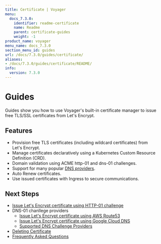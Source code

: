 ```yaml
---
title: Certificate | Voyager
menu:
  docs_7.3.0:
    identifier: readme-certificate
    name: Readme
    parent: certificate-guides
    weight: -1
product_name: voyager
menu_name: docs_7.3.0
section_menu_id: guides
url: /docs/7.3.0/guides/certificate/
aliases:
- /docs/7.3.0/guides/certificate/README/
info:
  version: 7.3.0
---
```


# Guides

Guides show you how to use Voyager's built-in certificate manager to issue free TLS/SSL certificates from Let's Encrypt.

## Features
- Provision free TLS certificates (including wildcard certificates) from Let's Encrypt.
- Manage certificates declaratively using a Kubernetes Custom Resource Definition (CRD).
- Domain validation using ACME http-01 and dns-01 challenges.
- Support for many popular [DNS providers](/docs/7.3.0/guides/certificate/dns/providers).
- Auto Renew certificates.
- Use issued certificates with Ingress to secure communications.

## Next Steps
- [Issue Let's Encrypt certificate using HTTP-01 challenge](/docs/7.3.0/guides/certificate/http/overview)
- DNS-01 chanllege providers
  - [Issue Let's Encrypt certificate using AWS Route53](/docs/7.3.0/guides/certificate/dns/route53)
  - [Issue Let's Encrypt certificate using Google Cloud DNS](/docs/7.3.0/guides/certificate/dns/google-cloud)
  - [Supported DNS Challenge Providers](/docs/7.3.0/guides/certificate/dns/providers)
- [Deleting Certificate](/docs/7.3.0/guides/certificate/delete)
- [Frequently Asked Questions](/docs/7.3.0/guides/certificate/faq)
